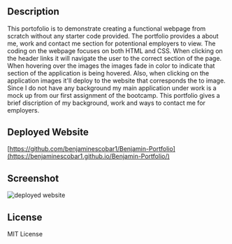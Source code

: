 # <Benjamin-Portfolio>

## Description

This portofolio is to demonstrate creating a functional webpage from scratch without any starter code provided. The portfolio provides a about me, work and contact me section for potentional employers to view. The coding on the webpage focuses on both HTML and CSS. When clicking on the header links it will navigate the user to the correct section of the page. When hovering over the images the images fade in color to indicate that section of the application is being hovered. Also, when clicking on the application images it'll deploy to the website that corresponds the to image. Since I do not have any background my main application under work is a mock up from our first assignment of the bootcamp. This portfolio gives a brief discription of my background, work and ways to contact me for employers.

## Deployed Website
[https://github.com/benjaminescobar1/Benjamin-Portfolio](https://benjaminescobar1.github.io/Benjamin-Portfolio/)


## Screenshot
![deployed website](https://github.com/benjaminescobar1/Benjamin-Portfolio/assets/135399618/2940c700-02ba-422a-bb06-5a484f72755a)


## License

MIT License
